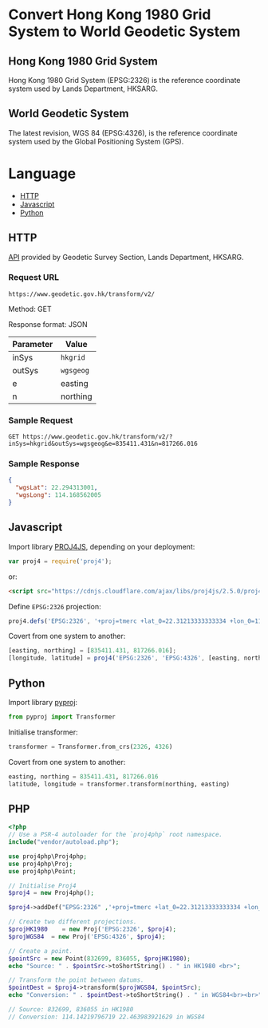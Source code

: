 # Convert Hong Kong 1980 Grid System to World Geodetic System

## Hong Kong 1980 Grid System
Hong Kong 1980 Grid System (EPSG:2326) is the reference coordinate system used by Lands Department, HKSARG.

## World Geodetic System
The latest revision, WGS 84 (EPSG:4326), is the reference coordinate system used by the Global Positioning System (GPS).

# Language
* [HTTP](#http)
* [Javascript](#javascript)
* [Python](#python)

## HTTP
[API](https://www.geodetic.gov.hk/transform/tformAPI_manual.pdf) provided by Geodetic Survey Section, Lands Department, HKSARG.

### Request URL
```http
https://www.geodetic.gov.hk/transform/v2/
```
Method: GET

Response format: JSON

| Parameter | Value |
|----|----|
| inSys | `hkgrid` |
| outSys | `wgsgeog` |
| e | easting |
| n | northing |

### Sample Request
```http
GET https://www.geodetic.gov.hk/transform/v2/?inSys=hkgrid&outSys=wgsgeog&e=835411.431&n=817266.016
```

### Sample Response
```json
{
  "wgsLat": 22.294313001,
  "wgsLong": 114.168562005
}
```

## Javascript
Import library [PROJ4JS](http://proj4js.org), depending on your deployment:
```js
var proj4 = require('proj4');
```
or:
```html
<script src="https://cdnjs.cloudflare.com/ajax/libs/proj4js/2.5.0/proj4.js" integrity="sha256-KJI74PS1qv3+hue+yyIWK/l8TxvS9u4WX7QDrtHkHOo=" crossorigin="anonymous"></script>
```

Define `EPSG:2326` projection:
```js
proj4.defs('EPSG:2326', '+proj=tmerc +lat_0=22.31213333333334 +lon_0=114.1785555555556 +k=1 +x_0=836694.05 +y_0=819069.8 +ellps=intl +towgs84=-162.619,-276.959,-161.764,0.067753,-2.24365,-1.15883,-1.09425 +units=m +no_defs');
```

Covert from one system to another:
```js
[easting, northing] = [835411.431, 817266.016];
[longitude, latitude] = proj4('EPSG:2326', 'EPSG:4326', [easting, northing]);
```

## Python
Import library [pyproj](https://pyproj4.github.io/pyproj):
```py
from pyproj import Transformer
```

Initialise transformer:
```py
transformer = Transformer.from_crs(2326, 4326)
```

Covert from one system to another:
```py
easting, northing = 835411.431, 817266.016
latitude, longitude = transformer.transform(northing, easting)
```

## PHP
```php
<?php
// Use a PSR-4 autoloader for the `proj4php` root namespace.
include("vendor/autoload.php");

use proj4php\Proj4php;
use proj4php\Proj;
use proj4php\Point;

// Initialise Proj4
$proj4 = new Proj4php();

$proj4->addDef("EPSG:2326" ,'+proj=tmerc +lat_0=22.31213333333334 +lon_0=114.1785555555556 +k=1 +x_0=836694.05 +y_0=819069.8 +ellps=intl +towgs84=-162.619,-276.959,-161.764,0.067753,-2.24365,-1.15883,-1.09425 +units=m +no_defs ');

// Create two different projections.
$projHK1980    = new Proj('EPSG:2326', $proj4);
$projWGS84  = new Proj('EPSG:4326', $proj4);

// Create a point.
$pointSrc = new Point(832699, 836055, $projHK1980);
echo "Source: " . $pointSrc->toShortString() . " in HK1980 <br>";

// Transform the point between datums.
$pointDest = $proj4->transform($projWGS84, $pointSrc);
echo "Conversion: " . $pointDest->toShortString() . " in WGS84<br><br>";

// Source: 832699, 836055 in HK1980
// Conversion: 114.14219796719 22.463983921629 in WGS84
```
